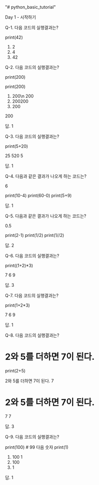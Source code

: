 "# python_basic_tutorial" 

Day 1 - 시작하기

Q-1. 다음 코드의 실행결과는?

print(42)

1. 2
2. 4
3. 42



Q-2. 다음 코드의 실행결과는?

print(200)

print(200)

1. 200\n
200
2. 200200
3. 200

200

답. 1

Q-3. 다음 코드의 실행결과는?

print(5+20)

25
520
5

답. 1

Q-4. 다음과 같은 결과가 나오게 하는 코드는? 

6

print(10-4)
print(60-0)
print(5+9)

답. 1


Q-5. 다음과 같은 결과가 나오게 하는 코드는? 

0.5

print(2-1)
print(1/2)
print(1//2)

답. 2


Q-6. 다음 코드의 실행결과는?

print((1+2)*3)

7
6
9

답. 3


Q-7. 다음 코드의 실행결과는?

print(1+2*3)

7
6
9

답. 1


Q-8. 다음 코드의 실행결과는?

# 2와 5를 더하면 7이 된다.
print(2+5)

2와 5를 더하면 7이 된다.
7
# 2와 5를 더하면 7이 된다.
7
7

답. 3

Q-9. 다음 코드의 실행결과는?

print(100) # 99 다음 숫자
print(1)

1) 100
   1
2) 100
3) 1

답. 1
